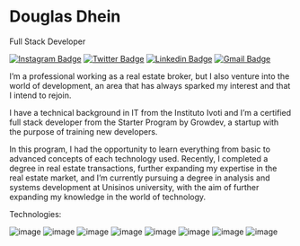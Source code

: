 # Douglas Dhein

Full Stack Developer

[![Instagram Badge](https://img.shields.io/badge/-@douglasdhein-00875f?style=flat-square&labelColor=00875f&logo=instagram&logoColor=white&link=https://instagram.com/douglasdhein)](https://instagram.com/douglasdhein)
[![Twitter Badge](https://img.shields.io/badge/-@douglasdhein-00875f?style=flat-square&labelColor=00875f&logo=twitter&logoColor=white&link=https://twitter.com/douglasdhein)](https://twitter.com/douglasdhein) 
[![Linkedin Badge](https://img.shields.io/badge/-Douglas%20Dhein-00875f?style=flat-square&logo=Linkedin&logoColor=white&link=https://www.linkedin.com/in/douglas-dhein-08359227a/)](https://www.linkedin.com/in/douglas-dhein-08359227a/) 
[![Gmail Badge](https://img.shields.io/badge/-douglaswdhein@gmail.com-00875f?style=flat-square&logo=Gmail&logoColor=white&link=mailto:douglaswdhein@gmail.com)](mailto:douglaswdhein@gmail.com)

I’m a professional working as a real estate broker, but I also venture into the world of development, an area that has always sparked my interest and that I intend to rejoin. 

I have a technical background in IT from the Instituto Ivoti and I’m a certified full stack developer from the Starter Program by Growdev, a startup with the purpose of training new developers. 

In this program, I had the opportunity to learn everything from basic to advanced concepts of each technology used. Recently, I completed a degree in real estate transactions, further expanding my expertise in the real estate market, and I’m currently pursuing a degree in analysis and systems development at Unisinos university, with the aim of further expanding my knowledge in the world of technology.


Technologies:

![image](https://img.shields.io/badge/HTML-239120?style=for-the-badge&logo=html5&logoColor=white)
![image](https://img.shields.io/badge/CSS-239120?&style=for-the-badge&logo=css3&logoColor=white)
![image](https://img.shields.io/badge/Node.js-43853D?style=for-the-badge&logo=node.js&logoColor=white)
![image](https://img.shields.io/badge/Material--UI-0081CB?style=for-the-badge&logo=material-ui&logoColor=white)
![image](https://img.shields.io/badge/Bootstrap-563D7C?style=for-the-badge&logo=bootstrap&logoColor=white)
![image](https://img.shields.io/badge/Redux-593D88?style=for-the-badge&logo=redux&logoColor=white)
![image](https://img.shields.io/badge/React-20232A?style=for-the-badge&logo=react&logoColor=61DAFB)
![image](https://img.shields.io/badge/JavaScript-323330?style=for-the-badge&logo=javascript&logoColor=F7DF1E)






